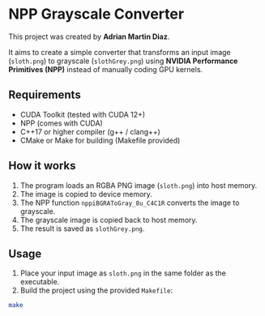 # NPP Grayscale Converter

This project was created by **Adrian Martin Diaz**.

It aims to create a simple converter that transforms an input image (`sloth.png`) to grayscale (`slothGrey.png`) using **NVIDIA Performance Primitives (NPP)** instead of manually coding GPU kernels.

## Requirements

- CUDA Toolkit (tested with CUDA 12+)
- NPP (comes with CUDA)
- C++17 or higher compiler (g++ / clang++)
- CMake or Make for building (Makefile provided)

## How it works

1. The program loads an RGBA PNG image (`sloth.png`) into host memory.
2. The image is copied to device memory.
3. The NPP function `nppiBGRAToGray_8u_C4C1R` converts the image to grayscale.
4. The grayscale image is copied back to host memory.
5. The result is saved as `slothGrey.png`.

## Usage

1. Place your input image as `sloth.png` in the same folder as the executable.
2. Build the project using the provided `Makefile`:

```bash
make
